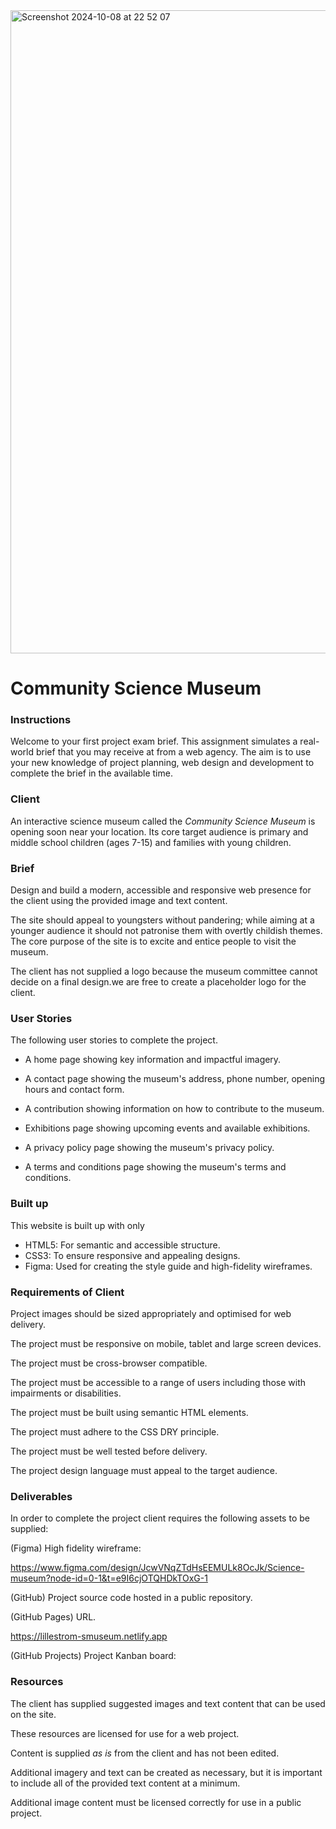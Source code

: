 













<img width="1029" alt="Screenshot 2024-10-08 at 22 52 07" src="https://github.com/user-attachments/assets/6b8115d1-2557-46dd-9aec-adfe2dfa6920">








#                                         Community Science Museum

 ### Instructions
Welcome to your first project exam brief. This assignment simulates a real-world brief that you may receive at from a web agency. The aim is to use your new knowledge of project planning, web design and development to complete the brief in the available time.

 ### Client
An interactive science museum called the *Community Science Museum* is opening soon near your location. Its core target audience is primary and middle school children (ages 7-15) and families with young children.



### Brief
Design and build a modern, accessible and responsive web presence for the client using the provided image and text content.

The site should appeal to youngsters without pandering; while aiming at a younger audience it should not patronise them with overtly childish themes. The core purpose of the site is to excite and entice people to visit the museum.

The client has not supplied a logo because the museum committee cannot decide on a final design.we are free to create a placeholder logo for the client.



### User Stories

The following user stories to complete the project.

- A home page showing key information and impactful imagery.

- A contact page showing the museum's address, phone number, opening hours and contact form.

- A contribution showing information on how to contribute to the museum.

- Exhibitions page showing upcoming events and available exhibitions.

- A privacy policy page showing the museum's privacy policy.

- A terms and conditions page showing the museum's terms and conditions.



### Built up
This website is built up with only

- HTML5: For semantic and accessible structure.
- CSS3: To ensure responsive and appealing designs.
- Figma: Used for creating the style guide and high-fidelity wireframes.



### Requirements of Client

Project images should be sized appropriately and optimised for web delivery.

The project must be responsive on mobile, tablet and large screen devices.

The project must be cross-browser compatible.

The project must be accessible to a range of users including those with impairments or disabilities.

The project must be built using semantic HTML elements.

The project must adhere to the CSS DRY principle.

The project must be well tested before delivery.

The project design language must appeal to the target audience.



### Deliverables
In order to complete the project client requires the following assets to be supplied:


(Figma) High fidelity wireframe:

https://www.figma.com/design/JcwVNqZTdHsEEMULk8OcJk/Science-museum?node-id=0-1&t=e9I6cjOTQHDkTOxG-1

(GitHub) Project source code hosted in a public repository.

(GitHub Pages) URL.

https://lillestrom-smuseum.netlify.app

(GitHub Projects) Project Kanban board:




### Resources

The client has supplied suggested images and text content that can be used on the site.

These resources are licensed for use for a web project.

Content is supplied *as is* from the client and has not been edited.

Additional imagery and text can be created as necessary, but it is important to include all of the provided text content at a minimum.

Additional image content must be licensed correctly for use in a public project.



